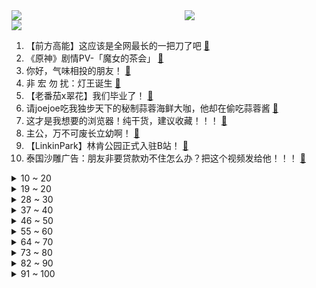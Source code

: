 <div >
	<a style="float:left;width:55%;" href = "https://github.com/anuraghazra/github-readme-stats">
	 <img src = "https://github-readme-stats.vercel.app/api?username=iuuuuuaena&theme=buefy&show_icons=true"/>
	</a>
	<a  style="float:right;width:45%" href = "https://github.com/anuraghazra/github-readme-stats">
	 <img  src="https://github-readme-stats.vercel.app/api/top-langs/?username=anuraghazra&layout=compact"/>
	</a>
	</div>

[![](https://img.shields.io/badge/jxd-@jxdgogogo.xyz-yellowgreen.svg)](https://www.jxdgogogo.xyz)<br>
1. 【前方高能】这应该是全网最长的一把刀了吧 [:link:](//www.bilibili.com/video/BV1HM4y1k7c2) <br>
2. 《原神》剧情PV-「魔女的茶会」 [:link:](//www.bilibili.com/video/BV1z84y1P7FY) <br>
3. 你好，气味相投的朋友！ [:link:](//www.bilibili.com/video/BV1U84y1K7t9) <br>
4. 非   宏   勿   扰：灯王诞生 [:link:](//www.bilibili.com/video/BV1Rs4y1L7qt) <br>
5. 【老番茄x翠花】我们毕业了！ [:link:](//www.bilibili.com/video/BV1484y1P7Nx) <br>
6. 请joejoe吃我独步天下的秘制蒜蓉海鲜大咖，他却在偷吃蒜蓉酱 [:link:](//www.bilibili.com/video/BV1TX4y1Q7oL) <br>
7. 这才是我想要的浏览器！纯干货，建议收藏！！！ [:link:](//www.bilibili.com/video/BV1Es4y157mF) <br>
8. 主公，万不可废长立幼啊！ [:link:](//www.bilibili.com/video/BV1RY4y1C7Xu) <br>
9. 【LinkinPark】林肯公园正式入驻B站！ [:link:](//www.bilibili.com/video/BV1yX4y1U7G7) <br>
10. 泰国沙雕广告：朋友非要贷款劝不住怎么办？把这个视频发给他！！！ [:link:](//www.bilibili.com/video/BV1aM4y1d7M1) <br>
<details>
<summary>10 ~ 20</summary>

11. 当我第十次尝试rap...但是鸡蛋鸭蛋 [:link:](//www.bilibili.com/video/BV1b24y1b7sS) <br>
12. 我不允许有人还没看过今年东京女孩的走秀！ [:link:](//www.bilibili.com/video/BV1T24y1G7NT) <br>
13. 老板半夜拉全公司上山团建 我人麻了 [:link:](//www.bilibili.com/video/BV14Y41167HE) <br>
14. 我花了150天时间创作《火影忍者》预告片--04 [:link:](//www.bilibili.com/video/BV1tj411u7RX) <br>
15. 女皇：男友性无能？下一个更好！《叶卡捷琳娜》S2P2 [:link:](//www.bilibili.com/video/BV1CY41167bq) <br>
16. 大学生宿舍灯光秀～要被帅晕啦！！！ [:link:](//www.bilibili.com/video/BV1iX4y1D7dW) <br>
17. 慢羊羊和喜羊羊来B站啦！童年DNA又双叒叕动啦！【高全胜&祖晴】 [:link:](//www.bilibili.com/video/BV1x84y1P7PU) <br>
18. 艳压张国荣的影帝，用半生打磨了一个角色，但却很少有人知道他 [:link:](//www.bilibili.com/video/BV1tM4y1k7ZH) <br>
19. 麻辣烫为什么总是感觉吃起来少？行业潜规则让我们少吃了多少食材，称之前一定要擦亮你的双眼啊… [:link:](//www.bilibili.com/video/BV1yY4y1y76a) <br>
</details>
<details>
<summary>19 ~ 20</summary>

20. |谨此视频献给全天下妇女| [:link:](//www.bilibili.com/video/BV1c54y1g7X7) <br>
21. 假如四大名著买了合订本是一种什么体验 [:link:](//www.bilibili.com/video/BV1xM41147XB) <br>
22. 细思极恐！成年后，才意识到小时候看了这么多毒广告！ [:link:](//www.bilibili.com/video/BV1P24y1g7jF) <br>
23. 生活没有意义也充满意义 [:link:](//www.bilibili.com/video/BV17M41147eG) <br>
24. 逐渐变成家长信任的样子【00后老师流水账】 [:link:](//www.bilibili.com/video/BV17Y41167nF) <br>
25. 在生命最后24小时，你最不想做什么 [:link:](//www.bilibili.com/video/BV1MY4y1y7UB) <br>
26. 复盘我的30岁，28岁失业婚姻危机，曾经觉得自己很失败 [:link:](//www.bilibili.com/video/BV1Gx4y1T7mf) <br>
27. 好牛的双重生剧本！就算要忍受百年孤寂，就算结局早已注定，她依然愿意一次又一次地舍生冒险，踏上拯救朋友之路 [:link:](//www.bilibili.com/video/BV1Px4y1T73Q) <br>
28. 1级硬刚诺手？1条命打2条命！上单折磨王！ [:link:](//www.bilibili.com/video/BV1ok4y187y7) <br>
</details>
<details>
<summary>28 ~ 30</summary>

29. 打了四年游戏的fw和他的三位大爹 [:link:](//www.bilibili.com/video/BV1XM4y1k75h) <br>
30. 当一个喷子走进健身房 [:link:](//www.bilibili.com/video/BV1nM4y1k7xV) <br>
31. 因为太想翻身被上万人骂，这个上热搜的高三女生，暴露出穷苦学生之痛！【洞察社会系列88】 [:link:](//www.bilibili.com/video/BV1GM4y1C7XJ) <br>
32. 卧槽！有被她们的声音燃到 [:link:](//www.bilibili.com/video/BV1yx4y1T7F3) <br>
33. 这才是顶级庇护所 [:link:](//www.bilibili.com/video/BV1p84y1P7MZ) <br>
34. 她被羞辱、殴打、烫伤，赌上一生将施暴者拖入地狱｜一口气看完《黑暗荣耀》第一季 [:link:](//www.bilibili.com/video/BV1b84y1P7Rr) <br>
35. 未被删减的《加勒比海盗》结局有多绝望？奇幻神作《加勒比海盗4不老泉》深度解说！ [:link:](//www.bilibili.com/video/BV1E24y1b7ZM) <br>
36. 假如有一瓶永远也喝不完的可乐，你会怎么做？ [:link:](//www.bilibili.com/video/BV1t54y1g7vp) <br>
37. 《 这 学... 不 上 也 罢！！！》 [:link:](//www.bilibili.com/video/BV1s84y1P7qz) <br>
</details>
<details>
<summary>37 ~ 40</summary>

38. Belly Dancer  || oc手书 [:link:](//www.bilibili.com/video/BV18L41117JC) <br>
39. 带女老板看帅哥，帅哥竟然不是我【还愿挑战ep19-普通食堂】 [:link:](//www.bilibili.com/video/BV1T54y1g7iK) <br>
40. 【上青杰哥】难怪最近臭小子们叫我测试冻鱼，原来威力这么巨大 [:link:](//www.bilibili.com/video/BV1R24y137zU) <br>
41. 《如何用百乐入狱》 [:link:](//www.bilibili.com/video/BV1aT411Y7Vp) <br>
42. 【CSGO】2022年度职业 选手 最佳 操作 集锦/时刻 [:link:](//www.bilibili.com/video/BV1BY41167oA) <br>
43. “这社死来的太突然了❷❽” [:link:](//www.bilibili.com/video/BV1FM4y1C7jN) <br>
44. 【假面骑士Geats吐槽】大逃杀？糖豆人！ [:link:](//www.bilibili.com/video/BV118411c7qc) <br>
45. 芬兰家人新疆服饰出场震惊四座！被拉条子香到抱盆喝汤！连干三碗手抓饭撑晕在现场！为了烤羊肉串疯狂抢起来！ [:link:](//www.bilibili.com/video/BV1aD4y1M756) <br>
46. 末日食人族分食艾莉？精讲《最后生还者》第8集（含剧集评价，彩蛋分享）【墨菲】 [:link:](//www.bilibili.com/video/BV17T411a7ar) <br>
</details>
<details>
<summary>46 ~ 50</summary>

47. 有些礼物不是拿来送人的，是拿来气人的吧！！ [:link:](//www.bilibili.com/video/BV1fs4y1L7XQ) <br>
48. 新能源车灭绝计划！史上首个双车夹击有多可怕？ [:link:](//www.bilibili.com/video/BV1pM411s7E6) <br>
49. B站最全！30个家庭哑铃增肌动作教学（含计划安排）【卓叔】 [:link:](//www.bilibili.com/video/BV1FY4y1y7Vh) <br>
50. 让 我 康 康 ！ [:link:](//www.bilibili.com/video/BV1VT411e7BP) <br>
51. 一口气看个爽.穿越后以为靠抄袭歌曲走向人生巅峰，谁知!! [:link:](//www.bilibili.com/video/BV1dg4y1E76A) <br>
52. 是什么能让阿姐在炒饭时如此自信？ [:link:](//www.bilibili.com/video/BV15v4y187s6) <br>
53. （这也能解说？！）史上最燃弹珠大赛【全新赛季】热血揭幕！ [:link:](//www.bilibili.com/video/BV1og4y1t7LL) <br>
54. 当你被无罪释放 你看向唯一怀疑你的警察说： [:link:](//www.bilibili.com/video/BV1sM4y1d7tV) <br>
55. 准备冬衣！大回暖开始离谱逼近2013年，大寒潮准备出手新疆已暴雪 [:link:](//www.bilibili.com/video/BV1W54y1M7nr) <br>
</details>
<details>
<summary>55 ~ 60</summary>

56. 蒋胜男 ：捍卫八小时工作制，拒绝无谓加班内卷 [:link:](//www.bilibili.com/video/BV1eY4y1C7ZA) <br>
57. DECO*27 - マネキン feat. 初音未来 [:link:](//www.bilibili.com/video/BV1Xj411M7zH) <br>
58. 脑子好疼。。 [:link:](//www.bilibili.com/video/BV1sL41117Vn) <br>
59. 这俩英雄玩的就是极限拉扯 [:link:](//www.bilibili.com/video/BV1W54y1M7rM) <br>
60. 双马尾就是Q弹！！loveit [:link:](//www.bilibili.com/video/BV1tY4y1y7Tm) <br>
61. 喊了一堆up主来家里玩，结果居然... [:link:](//www.bilibili.com/video/BV1d84y1P7mG) <br>
62. 当微胖女孩试穿春季性感小裙子！辣的跳！ [:link:](//www.bilibili.com/video/BV16D4y1M7P5) <br>
63. 30岁前就被裁员的我，后悔20岁时没看透这4件事！ [:link:](//www.bilibili.com/video/BV1L24y1b7SX) <br>
64. Roblox恐怖游戏！千万别开门！ [:link:](//www.bilibili.com/video/BV1u24y1b7Kr) <br>
</details>
<details>
<summary>64 ~ 70</summary>

65. 被举报贪污的李大钊之孙，中纪委“查”出来的好官！ [:link:](//www.bilibili.com/video/BV1tg4y1t722) <br>
66. 95后小伙为爱留在非洲，小钟和Nikki爱情故事讲述 [:link:](//www.bilibili.com/video/BV1DL41117nw) <br>
67. 夜刀...骑着穿刺手？整整滑行了5格？！！！！ [:link:](//www.bilibili.com/video/BV1tT411a7xk) <br>
68. 北京.准嘎尔餐厅 厨子探店¥1022 [:link:](//www.bilibili.com/video/BV19v4y1b7Nb) <br>
69. 100元在杭州小吃街能买到些啥? 火鸡面烤冷面吃着太过瘾了! [:link:](//www.bilibili.com/video/BV1Vo4y1k7YD) <br>
70. 我怎么那么爱跟风啊？ [:link:](//www.bilibili.com/video/BV1T24y1b7M1) <br>
71. 京东晚八点音乐会 | 周深 《卧龙吟》 [:link:](//www.bilibili.com/video/BV1624y1b7eV) <br>
72. 500元一盒柿饼！这些“名媛零食”价格也太丧心病狂了吧？？？ [:link:](//www.bilibili.com/video/BV19v4y1b78o) <br>
73. 【虽迟但到】2023.3.4周杰伦悉尼嘉年华演唱会3小时完整高清纯享版（全程固定机位） [:link:](//www.bilibili.com/video/BV1K24y1G71T) <br>
</details>
<details>
<summary>73 ~ 80</summary>

74. 找工作，是一种精神摧残 [:link:](//www.bilibili.com/video/BV1824y1b7gK) <br>
75. “他说，那只鸟是自愿困死在笼中的。” [:link:](//www.bilibili.com/video/BV1nP411f7eo) <br>
76. 【鉴定热门】原来我们都错了？吸烟有益健康，尼古丁让人长寿？ [:link:](//www.bilibili.com/video/BV16g4y1t7Gm) <br>
77. 【HENRY刘宪华】'Miley Cyrus - Flowers & SZA - Kill Bill' [:link:](//www.bilibili.com/video/BV1g24y1G74i) <br>
78. 我家马上要转型做景点了… [:link:](//www.bilibili.com/video/BV1Dk4y187qY) <br>
79. 后悔7年前没有翘晚自习：“好学生心态”暴露什么问题？ [:link:](//www.bilibili.com/video/BV1c84y1N7js) <br>
80. 创业太难了！开一家蜜雪冰城居然要无限社死！ [:link:](//www.bilibili.com/video/BV1f84y1P7LE) <br>
81. 贵州瑶山古寨的母系文化｜祝天下女性都能拥有不被戏谑与轻蔑的尊严 [:link:](//www.bilibili.com/video/BV16L411C75w) <br>
82. 好魔性…跟着动漫学跳舞！ [:link:](//www.bilibili.com/video/BV1VD4y1M7Ps) <br>
</details>
<details>
<summary>82 ~ 90</summary>

83. 精子告急？第一人称沉浸式捐精，实拍精卵结合全过程！ [:link:](//www.bilibili.com/video/BV1ZM411x72c) <br>
84. 我的宽游记：复习“枣庄辣子鸡”技术，多练习才是精髓 [:link:](//www.bilibili.com/video/BV1AX4y1Q7bR) <br>
85. 一颗种子，必须要开出好看的花吗？ [:link:](//www.bilibili.com/video/BV1YY4y1y7gi) <br>
86. 我决定重新养自己一遍，养的丰盈知足 [:link:](//www.bilibili.com/video/BV14Y41167va) <br>
87. 一个过于大胆的故事，《谐铎.兔孕》 [:link:](//www.bilibili.com/video/BV1QX4y1D74b) <br>
88. 就爱养这种有病的猫 [:link:](//www.bilibili.com/video/BV1w24y1G73a) <br>
89. 高速旁的那些让人好奇的小村子   我真去了… [:link:](//www.bilibili.com/video/BV18x4y1K7A5) <br>
90. 装修到处是连环坑，一个接一个等你往里跳，你家中招了吗？ [:link:](//www.bilibili.com/video/BV1Mv4y1a73Z) <br>
91. 我的反骨老爸 [:link:](//www.bilibili.com/video/BV178411c7X5) <br>
</details>
<details>
<summary>91 ~ 100</summary>

92. 艾克:还有这种回城方式? [:link:](//www.bilibili.com/video/BV1EY4y1y7ij) <br>
93. 假如原神里也有短视频 [:link:](//www.bilibili.com/video/BV1Q54y1u7Jk) <br>
94. 请问“一根筷子掰不断”是什么典故？ [:link:](//www.bilibili.com/video/BV1pg4y1t7m9) <br>
95. 它们是古装剧音乐的巅峰?丨HOPICO [:link:](//www.bilibili.com/video/BV17M4y1k7H5) <br>
96. 别人放风筝，你放整片天空啊 [:link:](//www.bilibili.com/video/BV19x4y1K75j) <br>
97. 一波三折 我的世界永恒的MC生存 二周目EP24 [:link:](//www.bilibili.com/video/BV1G24y1g7Qz) <br>
98. 经过这么一折腾我更不爱吃菜了！ [:link:](//www.bilibili.com/video/BV1x24y1G7Pg) <br>
99. 【JUMP】剧本杀店做的不好，因为卖的太便宜？ [:link:](//www.bilibili.com/video/BV1ss4y1V7sH) <br>
100. “他一直让我相信 齐天大圣的声音就是这个样子！” [:link:](//www.bilibili.com/video/BV12s4y1V77R) <br>
</details>

